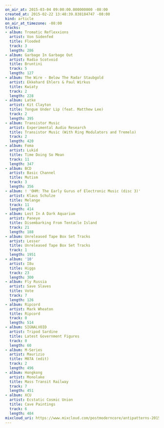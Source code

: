 ```yaml
---
on_air_at: 2015-03-04 09:00:00.000000000 -08:00
created_at: 2015-02-22 13:48:39.838184747 -08:00
kind: article
on_air_at_timezone: -08:00
tracks:
- album: Tromatic Reflexxions
  artist: Von Südenfed
  title: Flooded
  track: 3
  length: 286
- album: Garbage In Garbage Out
  artist: Radio Scotvoid
  title: Bruntini
  track: 5
  length: 127
- album: The Wire - Below The Radar Staubgold
  artist: Ekkehard Ehlers & Paul Wirkus
  title: Kwiaty
  track: 2
  length: 228
- album: Latke
  artist: Kit Clayton
  title: Tongue Under Lip (feat. Matthew Lee)
  track: 2
  length: 395
- album: Transistor Music
  artist: Experimental Audio Research
  title: Transistor Music (With Ring Modulators and Tremelo)
  track: 2
  length: 420
- album: Foma
  artist: Lukid
  title: Time Doing So Mean
  track: 11
  length: 347
- album: BCD
  artist: Basic Channel
  title: Mutism
  track: 3
  length: 356
- album: ! 'OHM: The Early Gurus of Electronic Music (disc 3)'
  artist: Klaus Schulze
  title: Melange
  track: 11
  length: 414
- album: Lost In A Dark Aquarium
  artist: Paneye
  title: Disembarking From Tentacle Island
  track: 21
  length: 188
- album: Unreleased Tape Box Set Tracks
  artist: Lesser
  title: Unreleased Tape Box Set Tracks
  track: 1
  length: 1951
- album: '10'
  artist: I8u
  title: Higgs
  track: 23
  length: 300
- album: Fly Russia
  artist: Save Slaves
  title: Vote
  track: 7
  length: 126
- album: Ripcord
  artist: Mark Wheaton
  title: Ripcord
  track: 0
  length: 514
- album: SIGNALVOID
  artist: Tripod Sardine
  title: Latest Government Figures
  track: 0
  length: 60
- album: M-Series
  artist: Maurizio
  title: M07A (edit)
  track: 2
  length: 496
- album: Hongkong
  artist: Monolake
  title: Mass Transit Railway
  track: 7
  length: 451
- album: XCU
  artist: Ecstatic Cosmic Union
  title: Cave Paintings
  track: 6
  length: 484
mixcloud_uri: https://www.mixcloud.com/postmoderncore/antipatterns-2015-03-04/
---
```

